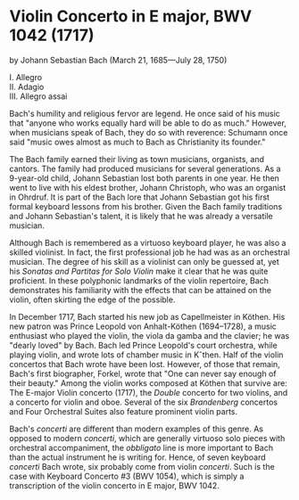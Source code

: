 # Violin Concerto in E major, BWV 1042 (1717)
by Johann Sebastian Bach (March 21, 1685&mdash;July 28, 1750)

I. Allegro  
II. Adagio  
III. Allegro assai  

Bach's humility and religious fervor are legend. He once said of his music that "anyone who works equally hard will be able to do as much." However, when musicians speak of Bach, they do so with reverence: Schumann once said "music owes almost as much to Bach as Christianity its founder."

The Bach family earned their living as town musicians, organists, and cantors. The family had produced musicians for several generations. As a 9-year-old child, Johann Sebastian lost both parents in one year. He then went to live with his eldest brother, Johann Christoph, who was an organist in Ohrdruf. It is part of the Bach lore that Johann Sebastian got his first formal keyboard lessons from his brother. Given the Bach family traditions and Johann Sebastian's talent, it is likely that he was already a versatile musician.

Although Bach is remembered as a virtuoso keyboard player, he was also a skilled violinist. In fact, the first professional job he had was as an orchestral musician. The degree of his skill as a violinist can only be guessed at, yet his *Sonatas and Partitas for Solo Violin* make it clear that he was quite proficient. In these polyphonic landmarks of the violin repertoire, Bach demonstrates his familiarity with the effects that can be attained on the violin, often skirting the edge of the possible.

In December 1717, Bach started his new job as Capellmeister in K&ouml;then. His new patron was Prince Leopold von Anhalt-K&ouml;then (1694&ndash;1728), a music enthusiast who played the violin, the viola da gamba and the clavier; he was "dearly loved" by Bach. Bach led Prince Leopold's court orchestra, while playing violin, and wrote lots of chamber music in Kˆthen. Half of the violin concertos that Bach wrote have been lost. However, of those that remain, Bach's first biographer, Forkel, wrote that "One can never say enough of their beauty." Among the violin works composed at K&ouml;then that survive are: The E-major Violin concerto (1717), the *Double* concerto for two violins, and a concerto for violin and oboe. Several of the six *Brandenberg* concertos and Four Orchestral Suites also feature prominent violin parts.

Bach's *concerti* are different than modern examples of this genre. As opposed to modern *concerti*, which are generally virtuoso solo pieces with orchestral accompaniment, the *obbligato* line is more important to Bach than the actual instrument he is writing for. Hence, of seven keyboard *concerti* Bach wrote, six probably come from violin *concerti*. Such is the case with Keyboard Concerto #3 (BWV 1054), which is simply a transcription of the violin concerto in E major, BWV 1042.

